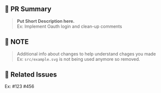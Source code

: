 ## 📌 PR Summary

> **Put Short Description here.**  
Ex: Implement Oauth login and clean-up comments



## 🤔 NOTE

> Additional info about changes to help understand chages you made
Ex: `src/example.svg` is not being used anymore so removed.



## 🔗 Related Issues
 
Ex: #123 #456
